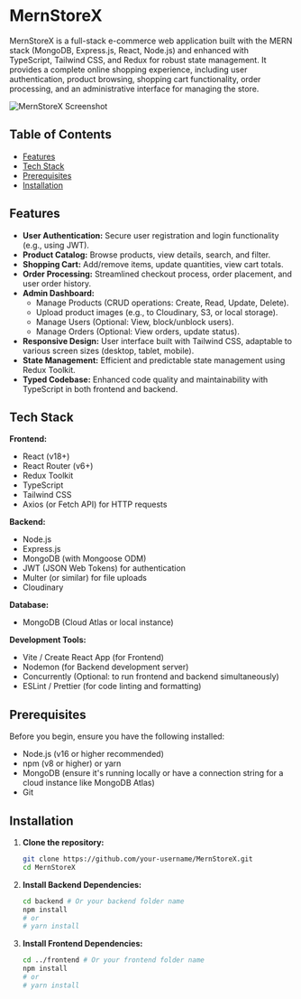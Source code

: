 
# MernStoreX

MernStoreX is a full-stack e-commerce web application built with the MERN stack (MongoDB, Express.js, React, Node.js) and enhanced with TypeScript, Tailwind CSS, and Redux for robust state management. It provides a complete online shopping experience, including user authentication, product browsing, shopping cart functionality, order processing, and an administrative interface for managing the store.

![MernStoreX Screenshot](placeholder.png)
<!-- Optional: Replace placeholder.png with an actual screenshot or GIF of your application -->
<!-- You can host images directly in your GitHub repo or use an external service -->

## Table of Contents

-   [Features](#features)
-   [Tech Stack](#tech-stack)
-   [Prerequisites](#prerequisites)
-   [Installation](#installation)


## Features

-   **User Authentication:** Secure user registration and login functionality (e.g., using JWT).
-   **Product Catalog:** Browse products, view details, search, and filter.
-   **Shopping Cart:** Add/remove items, update quantities, view cart totals.
-   **Order Processing:** Streamlined checkout process, order placement, and user order history.
-   **Admin Dashboard:**
    -   Manage Products (CRUD operations: Create, Read, Update, Delete).
    -   Upload product images (e.g., to Cloudinary, S3, or local storage).
    -   Manage Users (Optional: View, block/unblock users).
    -   Manage Orders (Optional: View orders, update status).
-   **Responsive Design:** User interface built with Tailwind CSS, adaptable to various screen sizes (desktop, tablet, mobile).
-   **State Management:** Efficient and predictable state management using Redux Toolkit.
-   **Typed Codebase:** Enhanced code quality and maintainability with TypeScript in both frontend and backend.

## Tech Stack

**Frontend:**
-   React (v18+)
-   React Router (v6+)
-   Redux Toolkit
-   TypeScript
-   Tailwind CSS
-   Axios (or Fetch API) for HTTP requests

**Backend:**
-   Node.js
-   Express.js
-   MongoDB (with Mongoose ODM)
-   JWT (JSON Web Tokens) for authentication
-   Multer (or similar) for file uploads
-   Cloudinary  <!-- Choose one or specify -->

**Database:**
-   MongoDB (Cloud Atlas or local instance)

**Development Tools:**
-   Vite / Create React App (for Frontend) <!-- Specify which one you used -->
-   Nodemon (for Backend development server)
-   Concurrently (Optional: to run frontend and backend simultaneously)
-   ESLint / Prettier (for code linting and formatting)

## Prerequisites

Before you begin, ensure you have the following installed:
-   Node.js (v16 or higher recommended)
-   npm (v8 or higher) or yarn
-   MongoDB (ensure it's running locally or have a connection string for a cloud instance like MongoDB Atlas)
-   Git

## Installation

1.  **Clone the repository:**
    ```bash
    git clone https://github.com/your-username/MernStoreX.git
    cd MernStoreX
    ```

2.  **Install Backend Dependencies:**
    ```bash
    cd backend # Or your backend folder name
    npm install
    # or
    # yarn install
    ```

3.  **Install Frontend Dependencies:**
    ```bash
    cd ../frontend # Or your frontend folder name
    npm install
    # or
    # yarn install
    ```

